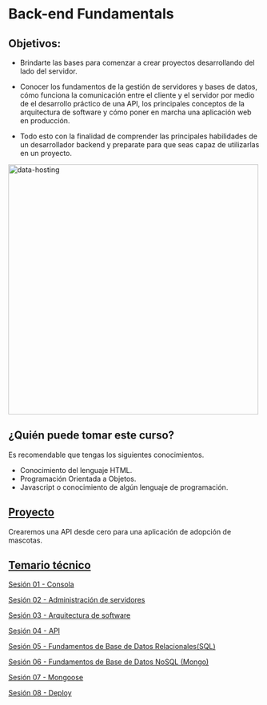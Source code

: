# Back-end Fundamentals

## Objetivos:

- Brindarte las bases para comenzar a crear proyectos desarrollando del lado del servidor. 

- Conocer los fundamentos de la gestión de servidores y bases de datos, cómo funciona la comunicación entre el cliente y el servidor por medio de el desarrollo práctico de una API, los principales conceptos de la arquitectura de software y cómo poner en marcha una aplicación web en producción. 

- Todo esto con la finalidad de comprender las principales habilidades de un desarrollador backend y preparate para que seas capaz de utilizarlas en un proyecto.

<img src="http://imgfz.com/i/ByKaH3Z.png" alt="data-hosting" width="500">

## ¿Quién puede tomar este curso?
Es recomendable que tengas los siguientes conocimientos.
- Conocimiento del lenguaje HTML.
- Programación Orientada a Objetos.
- Javascript o conocimiento de algún lenguaje de programación.

## [Proyecto](./Sesion-03/Ejemplo-02)

Crearemos una API desde cero para una aplicación de adopción de mascotas. 

## [Temario técnico](./sesiones)

[Sesión 01 - Consola](Sesion-01/#sesión-01---consola)

[Sesión 02 - Administración de servidores](Sesion-02)

[Sesión 03 - Arquitectura de software](Sesion-03)

[Sesión 04 - API](Sesion-04)

[Sesión 05 - Fundamentos de Base de Datos Relacionales(SQL)](Sesion-05)

[Sesión 06 - Fundamentos de Base de Datos NoSQL (Mongo)](Sesion-06)

[Sesión 07 - Mongoose](Sesion-07)

[Sesión 08 - Deploy](Sesion-08)
